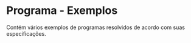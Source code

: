 # Programa - Exemplos
Contém vários exemplos de programas resolvidos de acordo com suas especificações. 
